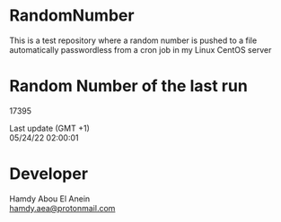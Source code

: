 # RandomNumber    
This is a test repository where a random number is pushed to a file automatically passwordless from a cron job in my Linux CentOS server    
# Random Number of the last run   
17395
      
Last update (GMT +1)    
05/24/22 02:00:01
# Developer    
Hamdy Abou El Anein   
hamdy.aea@protonmail.com
